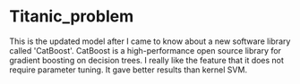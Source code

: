# Titanic_problem
This is the updated model after I came to know about a new software library called 'CatBoost'. CatBoost is a high-performance open source library for gradient boosting on decision trees. I really like the feature that it does not require parameter tuning. It gave better results than kernel SVM.
